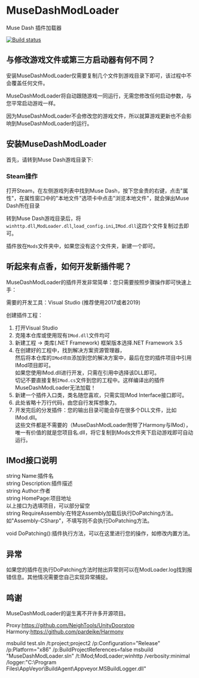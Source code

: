 # MuseDashModLoader
Muse Dash 插件加载器

[![Build status](https://ci.appveyor.com/api/projects/status/x6u9uqyk0cvrnoa5?svg=true)](https://ci.appveyor.com/project/mo10/musedashmodloader)

## 与修改游戏文件或第三方启动器有何不同？

安装MuseDashModLoader仅需要复制几个文件到游戏目录下即可，该过程中不会覆盖任何文件。

MuseDashModLoader将自动跟随游戏一同运行，无需您修改任何启动参数，与您平常启动游戏一样。

因为MuseDashModLoader不会修改您的游戏文件，所以就算游戏更新也不会影响到MuseDashModLoader的运行。

## 安装MuseDashModLoader

首先，请转到Muse Dash游戏目录下:

### Steam操作

打开Steam，在左侧游戏列表中找到Muse Dash，按下您金贵的右键，点击"属性"，在属性窗口中的"本地文件"选项卡中点击"浏览本地文件"，就会弹出Muse Dash所在目录


转到Muse Dash游戏目录后，将`winhttp.dll`,`ModLoader.dll`,`load_config.ini`,`IMod.dll`这四个文件复制过去即可。

插件放在`Mods`文件夹中，如果您没有这个文件夹，新建一个即可。

## 听起来有点香，如何开发新插件呢？

MuseDashModLoader的插件开发非常简单：您只需要按照步骤操作即可快速上手：

需要的开发工具：Visual Studio (推荐使用2017或者2019)

创建插件工程：

1. 打开Visual Studio
2. 克隆本仓库或使用现有`IMod.dll`文件均可
3. 新建工程 -> 类库(.NET Framework) 框架版本选择.NET Framework 3.5
4. 在创建好的工程中，找到解决方案资源管理器，  
然后将本仓库的`IMod项目`添加到您的解决方案中，最后在您的插件项目中引用IMod项目即可。  
如果您使用IMod.dll进行开发，只需在引用中选择该DLL即可。  
切记不要直接复制`IMod.cs`文件到您的工程中。这样编译出的插件MuseDashModLoader无法加载！
5. 新建一个插件入口类，类名随您喜欢，只需实现IMod Interface接口即可。
6. 此处省略十万行代码，由您自行发挥想象力。
7. 开发完后的分发插件：您的输出目录可能会存在很多个DLL文件，比如IMod.dll。  
这些文件都是不需要的（MuseDashModLoader附带了Harmony与IMod），唯一有价值的就是您项目名.dll，将它复制到Mods文件夹下启动游戏即可自动运行。

## IMod接口说明

string Name:插件名  
string Description:插件描述  
string Author:作者  
string HomePage:项目地址  
以上接口为选填项目，可以部分留空  
string RequireAssembly:在特定Assembly加载后执行DoPatching方法。  
如"Assembly-CSharp"，不填写则不会执行DoPatching方法。

void DoPatching():插件执行方法，可以在这里进行您的操作，如修改内置方法。

## 异常

如果您的插件在执行DoPatching方法时抛出异常则可以在ModLoader.log找到报错信息。其他情况需要您自己实现异常捕捉。

## 鸣谢

MuseDashModLoader的诞生离不开许多开源项目。

Proxy:https://github.com/NeighTools/UnityDoorstop  
Harmony:https://github.com/pardeike/Harmony

msbuild test.sln /t:project;project2 /p:Configuration="Release" /p:Platform="x86" /p:BuildProjectReferences=false
msbuild "MuseDashModLoader.sln" /t:IMod;ModLoader;winhttp /verbosity:minimal /logger:"C:\Program Files\AppVeyor\BuildAgent\Appveyor.MSBuildLogger.dll"
